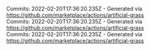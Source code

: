 Commits: 2022-02-20T17:36:20.235Z - Generated via https://github.com/marketplace/actions/artificial-grass
<br>
Commits: 2022-02-20T17:36:20.235Z - Generated via https://github.com/marketplace/actions/artificial-grass
<br>
Commits: 2022-02-20T17:36:20.235Z - Generated via https://github.com/marketplace/actions/artificial-grass
<br>
